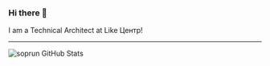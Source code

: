 ### Hi there 👋

I am a Technical Architect at Like Центр!


---

![soprun GitHub Stats](https://github-readme-stats.vercel.app/api?username=soprun&include_all_commits=true&hide=contribs&show_icons=true&count_private=true)

<!--
**soprun/soprun** is a ✨ _special_ ✨ repository because its `README.md` (this file) appears on your GitHub profile.

Here are some ideas to get you started:

- 🔭 I’m currently working on ...
- 🌱 I’m currently learning ...
- 👯 I’m looking to collaborate on ...
- 🤔 I’m looking for help with ...
- 💬 Ask me about ...
- 📫 How to reach me: ...
- 😄 Pronouns: ...
- ⚡ Fun fact: ...
-->
